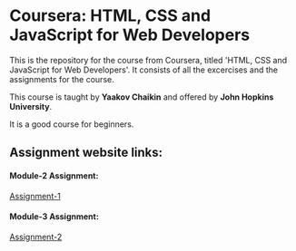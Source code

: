 # Coursera: HTML, CSS and JavaScript for Web Developers

This is the repository for the course from Coursera, titled 'HTML, CSS and JavaScript for Web Developers'.
It consists of all the excercises and the assignments for the course.

This course is taught by **Yaakov Chaikin** and offered by **John Hopkins University**.

It is a good course for beginners. 

## Assignment website links:

#### Module-2 Assignment:
[Assignment-1](https://anjalikaushik20.github.io/Coursera-test/Assignment_One/index.html)

#### Module-3 Assignment:
[Assignment-2](https://anjalikaushik20.github.io/Coursera-test/Assignment_Two/index.html)



